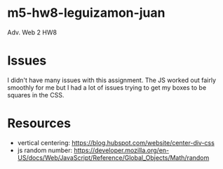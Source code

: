 # m5-hw8-leguizamon-juan
Adv. Web 2 HW8

# Issues
I didn't have many issues with this assignment. The JS worked out fairly smoothly for me but I had a lot of issues trying to get my boxes to be squares in the CSS.

# Resources
- vertical centering: https://blog.hubspot.com/website/center-div-css
- js random number: https://developer.mozilla.org/en-US/docs/Web/JavaScript/Reference/Global_Objects/Math/random
